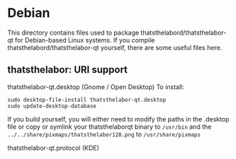 
Debian
====================
This directory contains files used to package thatsthelabord/thatsthelabor-qt
for Debian-based Linux systems. If you compile thatsthelabord/thatsthelabor-qt yourself, there are some useful files here.

## thatsthelabor: URI support ##


thatsthelabor-qt.desktop  (Gnome / Open Desktop)
To install:

	sudo desktop-file-install thatsthelabor-qt.desktop
	sudo update-desktop-database

If you build yourself, you will either need to modify the paths in
the .desktop file or copy or symlink your thatsthelaborqt binary to `/usr/bin`
and the `../../share/pixmaps/thatsthelabor128.png` to `/usr/share/pixmaps`

thatsthelabor-qt.protocol (KDE)

